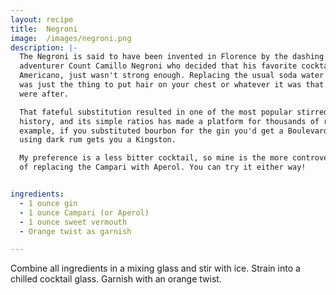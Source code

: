 ```yaml
---
layout: recipe
title:  Negroni
image:  /images/negroni.png
description: |-
  The Negroni is said to have been invented in Florence by the dashing Italian
  adventurer Count Camillo Negroni who decided that his favorite cocktail, the
  Americano, just wasn't strong enough. Replacing the usual soda water with gin
  was just the thing to put hair on your chest or whatever it was that manly men
  were after.

  That fateful substitution resulted in one of the most popular stirred drinks in
  history, and its simple ratios has made a platform for thousands of riffs. For
  example, if you substituted bourbon for the gin you'd get a Boulevardier and
  using dark rum gets you a Kingston.

  My preference is a less bitter cocktail, so mine is the more controversial take
  of replacing the Campari with Aperol. You can try it either way!


ingredients:
  - 1 ounce gin
  - 1 ounce Campari (or Aperol)
  - 1 ounce sweet vermouth
  - Orange twist as garnish

---
```

Combine all ingredients in a mixing glass and stir with ice. Strain into a
chilled cocktail glass. Garnish with an orange twist.
